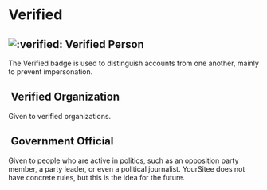 # Verified

## <img src="../../.gitbook/assets/faq/all-profile-badges/verified.png" alt=":verified:" data-size="line"> Verified Person

The Verified badge is used to distinguish accounts from one another, mainly to prevent impersonation.

## <img src="../../.gitbook/assets/faq/all-profile-badges/verifiedOrg.png" alt="" data-size="line"> Verified Organization

Given to verified organizations.

## <img src="../../.gitbook/assets/faq/all-profile-badges/governmentOfficial.png" alt="" data-size="line"> Government Official

Given to people who are active in politics, such as an opposition party member, a party leader, or even a political journalist. 
YourSitee does not have concrete rules, but this is the idea for the future.
